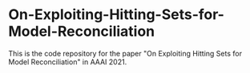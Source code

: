 # On-Exploiting-Hitting-Sets-for-Model-Reconciliation
This is the code repository for the paper "On Exploiting Hitting Sets for Model Reconciliation" in AAAI 2021.
